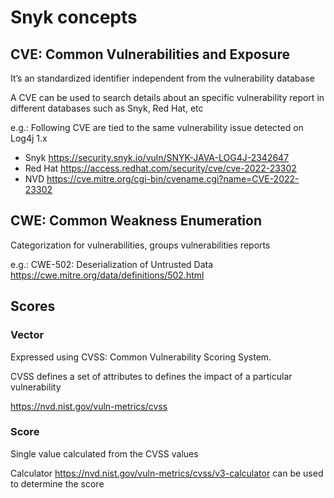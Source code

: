 # Snyk concepts

## CVE: Common Vulnerabilities and Exposure

It’s an standardized identifier independent from the vulnerability database

A CVE can be used to search details about an specific vulnerability report in different databases such as Snyk, Red Hat, etc

e.g.: Following CVE are tied to the same vulnerability issue detected on Log4j 1.x

- Snyk https://security.snyk.io/vuln/SNYK-JAVA-LOG4J-2342647
- Red Hat https://access.redhat.com/security/cve/cve-2022-23302
- NVD https://cve.mitre.org/cgi-bin/cvename.cgi?name=CVE-2022-23302

## CWE: Common Weakness Enumeration

Categorization for vulnerabilities, groups vulnerabilities reports

e.g.: CWE-502: Deserialization of Untrusted Data https://cwe.mitre.org/data/definitions/502.html 

## Scores

### Vector

Expressed using CVSS: Common Vulnerability Scoring System.

CVSS defines a set of attributes to defines the impact of a particular vulnerability

https://nvd.nist.gov/vuln-metrics/cvss

### Score

Single value calculated from the CVSS values

Calculator https://nvd.nist.gov/vuln-metrics/cvss/v3-calculator can be used to determine the score
